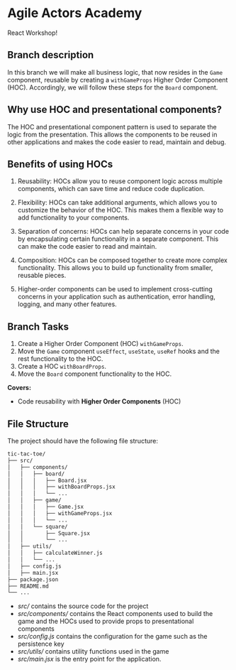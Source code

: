 # Agile Actors Academy

React Workshop!

## Branch description

In this branch we will make all business logic, that now resides in the `Game` component, reusable by creating a `withGameProps` Higher Order Component (HOC). Accordingly, we will follow these steps for the `Board` component.

## Why use HOC and presentational components?

The HOC and presentational component pattern is used to separate the logic from the presentation. This allows the components to be reused in other applications and makes the code easier to read, maintain and debug.

## Benefits of using HOCs

1. Reusability: HOCs allow you to reuse component logic across multiple components, which can save time and reduce code duplication.

2. Flexibility: HOCs can take additional arguments, which allows you to customize the behavior of the HOC. This makes them a flexible way to add functionality to your components.

3. Separation of concerns: HOCs can help separate concerns in your code by encapsulating certain functionality in a separate component. This can make the code easier to read and maintain.

4. Composition: HOCs can be composed together to create more complex functionality. This allows you to build up functionality from smaller, reusable pieces.

5. Higher-order components can be used to implement cross-cutting concerns in your application such as authentication, error handling, logging, and many other features.

## Branch Tasks

1. Create a Higher Order Component (HOC) `withGameProps`.
2. Move the `Game` component `useEffect`, `useState`, `useRef` hooks and the rest functionality to the HOC.
3. Create a HOC `withBoardProps`.
4. Move the `Board` component functionality to the HOC.

**Covers:**

- Code reusability with **Higher Order Components** (HOC)

## File Structure

The project should have the following file structure:

```bash
tic-tac-toe/
├── src/
│   ├── components/
│   │   ├── board/
│   │   │   ├── Board.jsx
│   │   │   ├── withBoardProps.jsx
│   │   │   └── ...
│   │   ├── game/
│   │   │   ├── Game.jsx
│   │   │   ├── withGameProps.jsx
│   │   │   └── ...
│   │   └── square/
│   │       ├── Square.jsx
│   │       └── ...
│   ├── utils/
│   │   ├── calculateWinner.js
│   │   └── ...
│   ├── config.js
│   ├── main.jsx
├── package.json
├── README.md
└── ...
```

- _src/_ contains the source code for the project
- _src/components/_ contains the React components used to build the game and the HOCs used to provide props to presentational components
- _src/config.js_ contains the configuration for the game such as the persistence key
- _src/utils/_ contains utility functions used in the game
- _src/main.jsx_ is the entry point for the application.

